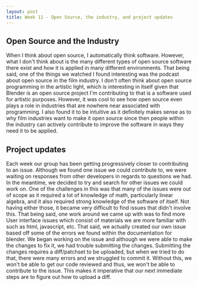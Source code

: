 ```yaml
---
layout: post
title: Week 11 - Open Source, the industry, and project updates
---
```


## Open Source and the Industry

When I think about open source, I automatically think software. <!--more--> However, what I don't think about is the many different types of open source software there exist and how it is applied in many different environments. That being said, one of the things we watched I found interesting was the podcast about open source in the film industry. I don't often think about open source programming in the artistic light, which is interesting in itself given that Blender is an open source project I'm contributing to that is a software used for artistic purposes. However, it was cool to see how open source even plays a role in industries that are nowhere near associated with programming. I also found it to be intuitive as it definitely makes sense as to why film industries want to make it open source since then people within the industry can actively contribute to improve the software in ways they need it to be applied.

## Project updates

Each week our group has been getting progressively closer to contributing to an issue. Although we found one issue we could contribute to, we were waiting on responses from other developers in regards to questions we had. In the meantime, we decided to try and search for other issues we could work on. One of the challenges in this was that many of the issues were out of scope as it required a lot of knowledge of math, particularly linear algebra, and it also required strong knowledge of the software of itself. Not having either those, it became very difficult to find issues that didn't involve this. That being said, one work around we came up with was to find more User interface issues which consist of materials we are more familiar with such as html, javascript, etc. That said, we actually created our own issue based off some of the errors we found within the documentation for blender. We began working on the issue and although we were able to make the changes to fix it, we had trouble submitting the changes. Submitting the changes requires a diff/patchset to be uploaded, but when we tried to do that, there were many errors and we struggled to commit it. Without this, we won't be able to get our code reviewed and thus, we won't be able to contribute to the issue. This makes it imperative that our next immediate steps are to figure out how to upload a diff.